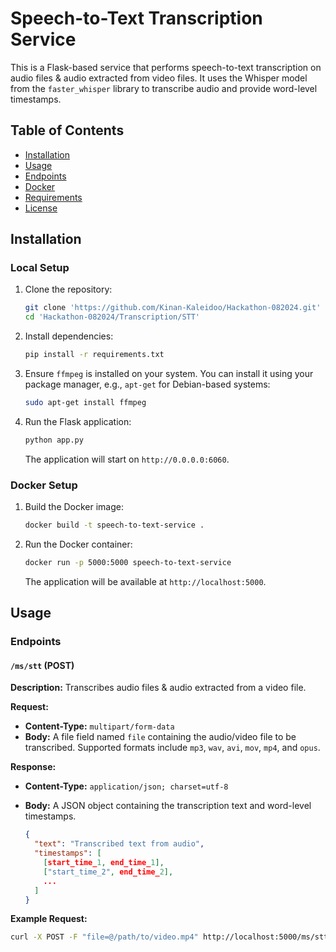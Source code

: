 # Speech-to-Text Transcription Service

This is a Flask-based service that performs speech-to-text transcription on audio files & audio extracted from video files. It uses the Whisper model from the `faster_whisper` library to transcribe audio and provide word-level timestamps.

## Table of Contents

- [Installation](#installation)
- [Usage](#usage)
- [Endpoints](#endpoints)
- [Docker](#docker)
- [Requirements](#requirements)
- [License](#license)

## Installation

### Local Setup

1. Clone the repository:

    ```bash
    git clone 'https://github.com/Kinan-Kaleidoo/Hackathon-082024.git'
    cd 'Hackathon-082024/Transcription/STT'
    ```

2. Install dependencies:

    ```bash
    pip install -r requirements.txt
    ```

3. Ensure `ffmpeg` is installed on your system. You can install it using your package manager, e.g., `apt-get` for Debian-based systems:

    ```bash
    sudo apt-get install ffmpeg
    ```

4. Run the Flask application:

    ```bash
    python app.py
    ```

   The application will start on `http://0.0.0.0:6060`.

### Docker Setup

1. Build the Docker image:

    ```bash
    docker build -t speech-to-text-service .
    ```

2. Run the Docker container:

    ```bash
    docker run -p 5000:5000 speech-to-text-service
    ```

   The application will be available at `http://localhost:5000`.

## Usage

### Endpoints

#### `/ms/stt` (POST)

**Description:** Transcribes audio files & audio extracted from a video file.

**Request:**

- **Content-Type:** `multipart/form-data`
- **Body:** A file field named `file` containing the audio/video file to be transcribed. Supported formats include `mp3`, `wav`, `avi`, `mov`, `mp4`, and `opus`.

**Response:**

- **Content-Type:** `application/json; charset=utf-8`
- **Body:** A JSON object containing the transcription text and word-level timestamps.

    ```json
    {
      "text": "Transcribed text from audio",
      "timestamps": [
        [start_time_1, end_time_1],
        ["start_time_2", end_time_2],
        ...
      ]
    }
    ```

**Example Request:**

```bash
curl -X POST -F "file=@/path/to/video.mp4" http://localhost:5000/ms/stt
